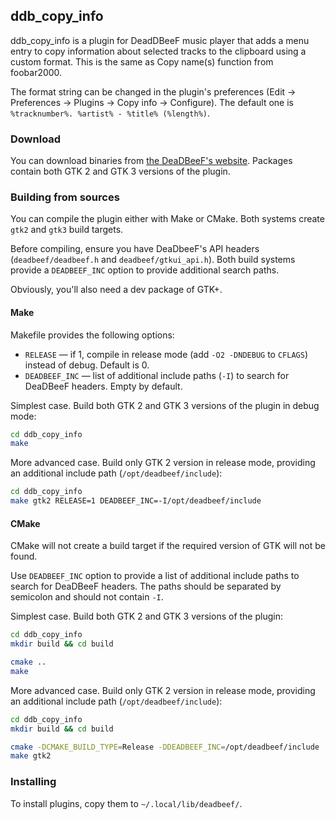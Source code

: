 
## ddb_copy_info

ddb_copy_info is a plugin for DeadDBeeF music player that adds a menu
entry to copy information about selected tracks to the clipboard using
a custom format. This is the same as Copy name(s) function from
foobar2000.

The format string can be changed in the plugin's preferences
(Edit → Preferences → Plugins → Copy info → Configure).
The default one is `%tracknumber%. %artist% - %title% (%length%)`.


### Download

You can download binaries from
[the DeaDBeeF's website](http://deadbeef.sourceforge.net/plugins.html).
Packages contain both GTK 2 and GTK 3 versions of the plugin.


### Building from sources

You can compile the plugin either with Make or CMake. Both systems
create `gtk2` and `gtk3` build targets.

Before compiling, ensure you have DeaDbeeF's API headers
(`deadbeef/deadbeef.h` and `deadbeef/gtkui_api.h`). Both build systems
provide a `DEADBEEF_INC` option to provide additional search paths.

Obviously, you'll also need a dev package of GTK+.


#### Make

Makefile provides the following options:

*   `RELEASE` — if 1, compile in release mode (add `-O2 -DNDEBUG`
    to `CFLAGS`) instead of debug. Default is 0.
*   `DEADBEEF_INC` — list of additional include paths (`-I`) to
    search for DeaDBeeF headers. Empty by default.

Simplest case. Build both GTK 2 and GTK 3 versions of the plugin in
debug mode:

```sh
cd ddb_copy_info
make
```

More advanced case. Build only GTK 2 version in release mode,
providing an additional include path (`/opt/deadbeef/include`):

```sh
cd ddb_copy_info
make gtk2 RELEASE=1 DEADBEEF_INC=-I/opt/deadbeef/include
```


#### CMake

CMake will not create a build target if the required version of GTK
will not be found.

Use `DEADBEEF_INC` option to provide a list of additional include
paths to search for DeaDBeeF headers. The paths should be separated
by semicolon and should not contain `-I`.

Simplest case. Build both GTK 2 and GTK 3 versions of the plugin:

```sh
cd ddb_copy_info
mkdir build && cd build

cmake ..
make
```

More advanced case. Build only GTK 2 version in release mode,
providing an additional include path (`/opt/deadbeef/include`):

```sh
cd ddb_copy_info
mkdir build && cd build

cmake -DCMAKE_BUILD_TYPE=Release -DDEADBEEF_INC=/opt/deadbeef/include ..
make gtk2
```


### Installing


To install plugins, copy them to `~/.local/lib/deadbeef/`.
